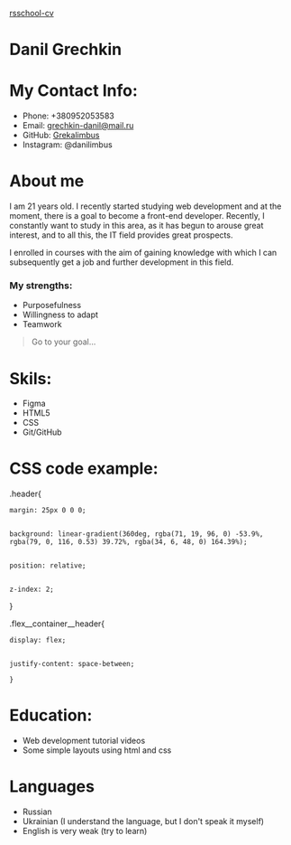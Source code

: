 [rsschool-cv](https://grekalimbus.github.io/tatoo/tattoo.html)

# Danil Grechkin

# My Contact Info:

- Phone: +380952053583
- Email: [grechkin-danil@mail.ru](https://e.mail.ru/messages/inbox/?back=1)
- GitHub: [Grekalimbus](https://github.com/Grekalimbus)
- Instagram: @danilimbus

# About me

I am 21 years old. I recently started studying web development and at the moment, there is a goal to become a front-end developer.
Recently, I constantly want to study in this area, as it has begun to arouse great interest, and to all this, the IT field provides great prospects.


I enrolled in courses with the aim of gaining knowledge with which I can subsequently get a job and further development in this field.


### My strengths:

- Purposefulness
- Willingness to adapt
- Teamwork


>Go to your goal...

# Skils:

- Figma
- HTML5
- CSS
- Git/GitHub

# CSS code example:

.header{


	margin: 25px 0 0 0; 


	background: linear-gradient(360deg, rgba(71, 19, 96, 0) -53.9%, rgba(79, 0, 116, 0.53) 39.72%, rgba(34, 6, 48, 0) 164.39%);


	position: relative;


	z-index: 2;


}


.flex__container__header{


	display: flex;


	justify-content: space-between;

	}

# Education:

- Web development tutorial videos
- Some simple layouts using html and css

# Languages

- Russian
- Ukrainian (I understand the language, but I don't speak it myself)
- English is very weak (try to learn)
